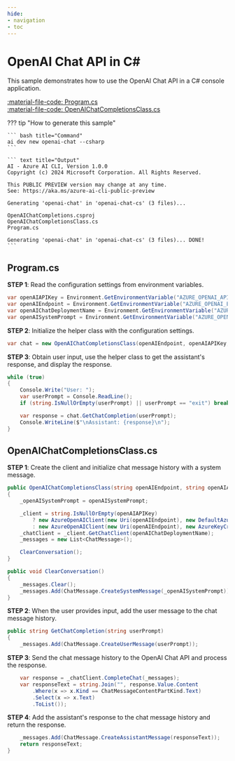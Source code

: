 ```yaml
---
hide:
- navigation
- toc
---
```

# OpenAI Chat API in C\#

This sample demonstrates how to use the OpenAI Chat API in a C# console application.

[:material-file-code: Program.cs](https://raw.githubusercontent.com/robch/book-of-ai/main/docs/samples/openai-chat-cs/Program.cs)  
[:material-file-code: OpenAIChatCompletionsClass.cs](https://raw.githubusercontent.com/robch/book-of-ai/main/docs/samples/openai-chat-cs/OpenAIChatCompletionsClass.cs)  

??? tip "How to generate this sample"

    ``` bash title="Command"
    ai dev new openai-chat --csharp
    ```

    ``` text title="Output"
    AI - Azure AI CLI, Version 1.0.0
    Copyright (c) 2024 Microsoft Corporation. All Rights Reserved.

    This PUBLIC PREVIEW version may change at any time.
    See: https://aka.ms/azure-ai-cli-public-preview

    Generating 'openai-chat' in 'openai-chat-cs' (3 files)...

    OpenAIChatCompletions.csproj
    OpenAIChatCompletionsClass.cs
    Program.cs

    Generating 'openai-chat' in 'openai-chat-cs' (3 files)... DONE!
    ```

## Program.cs

**STEP 1**: Read the configuration settings from environment variables.

```csharp title="Program.cs"
var openAIAPIKey = Environment.GetEnvironmentVariable("AZURE_OPENAI_API_KEY") ?? "<insert your OpenAI API key here>";
var openAIEndpoint = Environment.GetEnvironmentVariable("AZURE_OPENAI_ENDPOINT") ?? "<insert your OpenAI endpoint here>";
var openAIChatDeploymentName = Environment.GetEnvironmentVariable("AZURE_OPENAI_CHAT_DEPLOYMENT") ?? "<insert your OpenAI chat deployment name here>";
var openAISystemPrompt = Environment.GetEnvironmentVariable("AZURE_OPENAI_SYSTEM_PROMPT") ?? "You are a helpful AI assistant.";
```

**STEP 2**: Initialize the helper class with the configuration settings.

```csharp title="Program.cs"
var chat = new OpenAIChatCompletionsClass(openAIEndpoint, openAIAPIKey, openAIChatDeploymentName, openAISystemPrompt);
```

**STEP 3**: Obtain user input, use the helper class to get the assistant's response, and display the response.

```csharp title="Program.cs"
while (true)
{
    Console.Write("User: ");
    var userPrompt = Console.ReadLine();
    if (string.IsNullOrEmpty(userPrompt) || userPrompt == "exit") break;

    var response = chat.GetChatCompletion(userPrompt);
    Console.WriteLine($"\nAssistant: {response}\n");
}
```

## OpenAIChatCompletionsClass.cs

**STEP 1**: Create the client and initialize chat message history with a system message.

```csharp title="OpenAIChatCompletionsClass.cs"
public OpenAIChatCompletionsClass(string openAIEndpoint, string openAIAPIKey, string openAIChatDeploymentName, string openAISystemPrompt)
{
    _openAISystemPrompt = openAISystemPrompt;

    _client = string.IsNullOrEmpty(openAIAPIKey)
        ? new AzureOpenAIClient(new Uri(openAIEndpoint), new DefaultAzureCredential())
        : new AzureOpenAIClient(new Uri(openAIEndpoint), new AzureKeyCredential(openAIAPIKey));
    _chatClient = _client.GetChatClient(openAIChatDeploymentName);
    _messages = new List<ChatMessage>();

    ClearConversation();
}

public void ClearConversation()
{
    _messages.Clear();
    _messages.Add(ChatMessage.CreateSystemMessage(_openAISystemPrompt));
}
```

**STEP 2**: When the user provides input, add the user message to the chat message history.

```csharp title="OpenAIChatCompletionsClass.cs"
public string GetChatCompletion(string userPrompt)
{
    _messages.Add(ChatMessage.CreateUserMessage(userPrompt));
```

**STEP 3**: Send the chat message history to the OpenAI Chat API and process the response.

```csharp title="OpenAIChatCompletionsClass.cs"
    var response = _chatClient.CompleteChat(_messages);
    var responseText = string.Join("", response.Value.Content
        .Where(x => x.Kind == ChatMessageContentPartKind.Text)
        .Select(x => x.Text)
        .ToList());
```

**STEP 4**: Add the assistant's response to the chat message history and return the response.

```csharp title="OpenAIChatCompletionsClass.cs"
    _messages.Add(ChatMessage.CreateAssistantMessage(responseText));
    return responseText;
}
```